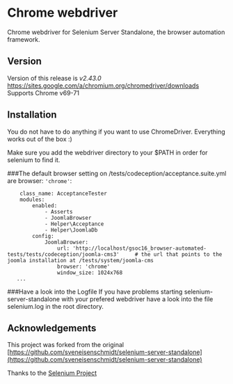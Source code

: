# Chrome webdriver

Chrome webdriver for Selenium Server Standalone, the browser automation framework.

## Version
Version of this release is *v2.43.0*
https://sites.google.com/a/chromium.org/chromedriver/downloads
Supports Chrome v69-71

## Installation

You do not have to do anything if you want to use ChromeDriver. Everything works out of the box :)

Make sure you add the webdriver directory to your $PATH in order for selenium to find it.

###The default browser setting on /tests/codeception/acceptance.suite.yml are browser: ``'chrome'``:
```
    class_name: AcceptanceTester
    modules:
        enabled:
            - Asserts
            - JoomlaBrowser
            - Helper\Acceptance
            - Helper\JoomlaDb
        config:
            JoomlaBrowser:
                url: 'http://localhost/gsoc16_browser-automated-tests/tests/codeception/joomla-cms3'     # the url that points to the joomla installation at /tests/system/joomla-cms
                browser: 'chrome'
                window_size: 1024x768
   ...
```

###Have a look into the Logfile
If you have problems starting selenium-server-standalone with your prefered webdriver have a look into the file selenium.log in the root directory.

## Acknowledgements
This project was forked from the original [https://github.com/sveneisenschmidt/selenium-server-standalone](https://github.com/sveneisenschmidt/selenium-server-standalone)

Thanks to the [Selenium Project](:http://docs.seleniumhq.org/)
